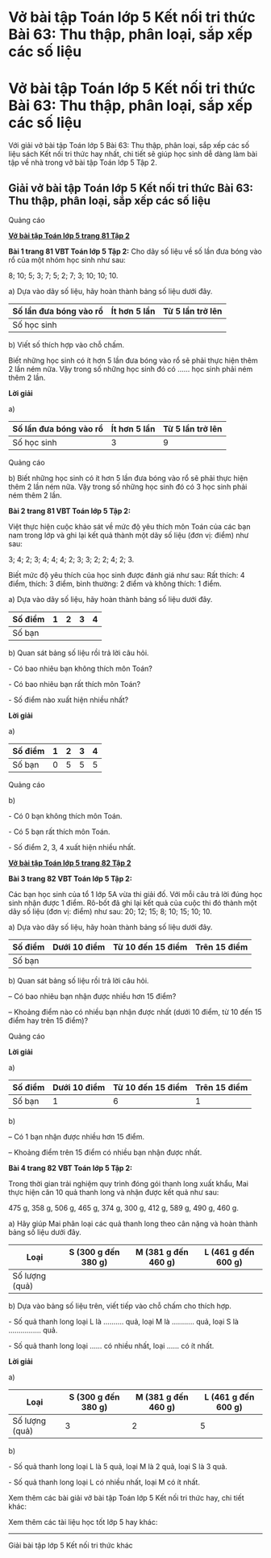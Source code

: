 # Vở bài tập Toán lớp 5 Kết nối tri thức Bài 63: Thu thập, phân loại, sắp xếp các số liệu

# Vở bài tập Toán lớp 5 Kết nối tri thức Bài 63: Thu thập, phân loại, sắp xếp các số liệu

Với giải vở bài tập Toán lớp 5 Bài 63: Thu thập, phân loại, sắp xếp các số liệu sách Kết nối tri thức hay nhất, chi tiết sẽ giúp học sinh dễ dàng làm bài tập về nhà trong vở bài tập Toán lớp 5 Tập 2.

## Giải vở bài tập Toán lớp 5 Kết nối tri thức Bài 63: Thu thập, phân loại, sắp xếp các số liệu

Quảng cáo

[**Vở bài tập Toán lớp 5 trang 81 Tập 2**](https://vietjack.com/vbt-toan-5-kn/vbt-toan-lop-5-trang-81-tap-2.jsp)

**Bài 1 trang 81 VBT Toán lớp 5 Tập 2:** Cho dãy số liệu về số lần đưa bóng vào rổ của một nhóm học sinh như sau:

8; 10; 5; 3; 7; 5; 2; 7; 3; 10; 10; 10.

a) Dựa vào dãy số liệu, hãy hoàn thành bảng số liệu dưới đây.

Số lần đưa bóng vào rổ | Ít hơn 5 lần | Từ 5 lần trở lên  
---|---|---  
Số học sinh |  |   
  
b) Viết số thích hợp vào chỗ chấm.

Biết những học sinh có ít hơn 5 lần đưa bóng vào rổ sẽ phải thực hiện thêm 2 lần ném nữa. Vậy trong số những học sinh đó có …… học sinh phải ném thêm 2 lần.

**Lời giải**

a) 

Số lần đưa bóng vào rổ | Ít hơn 5 lần | Từ 5 lần trở lên  
---|---|---  
Số học sinh | 3 | 9  
  
Quảng cáo

b) Biết những học sinh có ít hơn 5 lần đưa bóng vào rổ sẽ phải thực hiện thêm 2 lần ném nữa. Vậy trong số những học sinh đó có 3 học sinh phải ném thêm 2 lần.

**Bài 2 trang 81 VBT Toán lớp 5 Tập 2:**

Việt thực hiện cuộc khảo sát về mức độ yêu thích môn Toán của các bạn nam trong lớp và ghi lại kết quả thành một dãy số liệu (đơn vị: điểm) như sau: 

3; 4; 2; 3; 4; 4; 4; 2; 3; 3; 2; 2; 4; 2; 3.

Biết mức độ yêu thích của học sinh được đánh giá như sau: Rất thích: 4 điểm, thích: 3 điểm, bình thường: 2 điểm và không thích: 1 điểm. 

a) Dựa vào dãy số liệu, hãy hoàn thành bảng số liệu dưới đây.

Số điểm | 1 | 2 | 3 | 4  
---|---|---|---|---  
Số bạn |  |  |  |   
  
b) Quan sát bảng số liệu rồi trả lời câu hỏi.

\- Có bao nhiêu bạn không thích môn Toán?

\- Có bao nhiêu bạn rất thích môn Toán?

\- Số điểm nào xuất hiện nhiều nhất?

**Lời giải**

a)

Số điểm | 1 | 2 | 3 | 4  
---|---|---|---|---  
Số bạn | 0 | 5 | 5 | 5  
  
Quảng cáo

b)

\- Có 0 bạn không thích môn Toán.

\- Có 5 bạn rất thích môn Toán.

\- Số điểm 2, 3, 4 xuất hiện nhiều nhất.

[**Vở bài tập Toán lớp 5 trang 82 Tập 2**](https://vietjack.com/vbt-toan-5-kn/vbt-toan-lop-5-trang-82-tap-2.jsp)

**Bài 3 trang 82 VBT Toán lớp 5 Tập 2:**

Các bạn học sinh của tổ 1 lớp 5A vừa thi giải đố. Với mỗi câu trả lời đúng học sinh nhận được 1 điểm. Rô-bốt đã ghi lại kết quả của cuộc thi đó thành một dãy số liệu (đơn vị: điểm) như sau: 20; 12; 15; 8; 10; 15; 10; 10.

a) Dựa vào dãy số liệu, hãy hoàn thành bảng số liệu dưới đây. 

Số điểm | Dưới 10 điểm | Từ 10 đến 15 điểm | Trên 15 điểm  
---|---|---|---  
Số bạn |  |  |   
  
b) Quan sát bảng số liệu rồi trả lời câu hỏi.

– Có bao nhiêu bạn nhận được nhiều hơn 15 điểm? 

– Khoảng điểm nào có nhiều bạn nhận được nhất (dưới 10 điểm, từ 10 đến 15 điểm hay trên 15 điểm)?

Quảng cáo

**Lời giải**

a)

Số điểm | Dưới 10 điểm | Từ 10 đến 15 điểm | Trên 15 điểm  
---|---|---|---  
Số bạn | 1 | 6 | 1  
  
b)

– Có 1 bạn nhận được nhiều hơn 15 điểm.

– Khoảng điểm trên 15 điểm có nhiều bạn nhận được nhất.

**Bài 4 trang 82 VBT Toán lớp 5 Tập 2:**

Trong thời gian trải nghiệm quy trình đóng gói thanh long xuất khẩu, Mai thực hiện cân 10 quả thanh long và nhận được kết quả như sau: 

475 g, 358 g, 506 g, 465 g, 374 g, 300 g, 412 g, 589 g, 490 g, 460 g.

a) Hãy giúp Mai phân loại các quả thanh long theo cân nặng và hoàn thành bảng số liệu dưới đây.

Loại |  S (300 g đến 380 g) |  M (381 g đến 460 g) |  L (461 g đến 600 g)  
---|---|---|---  
Số lượng (quả) |  |  |   
  
b) Dựa vào bảng số liệu trên, viết tiếp vào chỗ chấm cho thích hợp. 

\- Số quả thanh long loại L là .......... quả, loại M là ……….. quả, loại S là ................ quả.

\- Số quả thanh long loại …… có nhiều nhất, loại …… có ít nhất.

**Lời giải**

a)

Loại |  S (300 g đến 380 g) |  M (381 g đến 460 g) |  L (461 g đến 600 g)  
---|---|---|---  
Số lượng (quả) | 3 | 2 | 5  
  
b)

\- Số quả thanh long loại L là 5 quả, loại M là 2 quả, loại S là 3 quả.

\- Số quả thanh long loại L có nhiều nhất, loại M có ít nhất.

Xem thêm các bài giải vở bài tập Toán lớp 5 Kết nối tri thức hay, chi tiết khác:

Xem thêm các tài liệu học tốt lớp 5 hay khác:

* * *

Giải bài tập lớp 5 Kết nối tri thức khác
